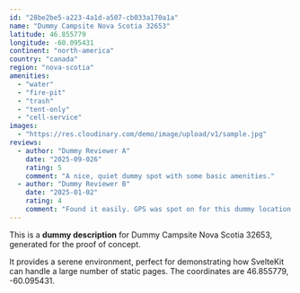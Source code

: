 ```yaml
---
id: "28be2be5-a223-4a1d-a507-cb033a170a1a"
name: "Dummy Campsite Nova Scotia 32653"
latitude: 46.855779
longitude: -60.095431
continent: "north-america"
country: "canada"
region: "nova-scotia"
amenities:
  - "water"
  - "fire-pit"
  - "trash"
  - "tent-only"
  - "cell-service"
images:
  - "https://res.cloudinary.com/demo/image/upload/v1/sample.jpg"
reviews:
  - author: "Dummy Reviewer A"
    date: "2025-09-026"
    rating: 5
    comment: "A nice, quiet dummy spot with some basic amenities."
  - author: "Dummy Reviewer B"
    date: "2025-01-02"
    rating: 4
    comment: "Found it easily. GPS was spot on for this dummy location."
---
```


This is a **dummy description** for Dummy Campsite Nova Scotia 32653, generated for the proof of concept.

It provides a serene environment, perfect for demonstrating how SvelteKit can handle a large number of static pages. The coordinates are 46.855779, -60.095431.
